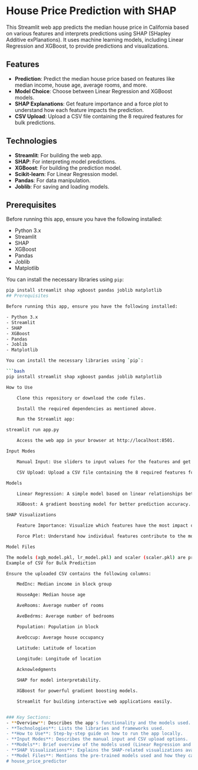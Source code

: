 # House Price Prediction with SHAP

This Streamlit web app predicts the median house price in California based on various features and interprets predictions using SHAP (SHapley Additive exPlanations). It uses machine learning models, including Linear Regression and XGBoost, to provide predictions and visualizations.

## Features
- **Prediction**: Predict the median house price based on features like median income, house age, average rooms, and more.
- **Model Choice**: Choose between Linear Regression and XGBoost models.
- **SHAP Explanations**: Get feature importance and a force plot to understand how each feature impacts the prediction.
- **CSV Upload**: Upload a CSV file containing the 8 required features for bulk predictions.

## Technologies
- **Streamlit**: For building the web app.
- **SHAP**: For interpreting model predictions.
- **XGBoost**: For building the prediction model.
- **Scikit-learn**: For Linear Regression model.
- **Pandas**: For data manipulation.
- **Joblib**: For saving and loading models.

## Prerequisites

Before running this app, ensure you have the following installed:

- Python 3.x
- Streamlit
- SHAP
- XGBoost
- Pandas
- Joblib
- Matplotlib

You can install the necessary libraries using `pip`:

```bash
pip install streamlit shap xgboost pandas joblib matplotlib
## Prerequisites

Before running this app, ensure you have the following installed:

- Python 3.x
- Streamlit
- SHAP
- XGBoost
- Pandas
- Joblib
- Matplotlib

You can install the necessary libraries using `pip`:

```bash
pip install streamlit shap xgboost pandas joblib matplotlib

How to Use

    Clone this repository or download the code files.

    Install the required dependencies as mentioned above.

    Run the Streamlit app:

streamlit run app.py

    Access the web app in your browser at http://localhost:8501.

Input Modes

    Manual Input: Use sliders to input values for the features and get predictions for a single house.

    CSV Upload: Upload a CSV file containing the 8 required features for bulk predictions.

Models

    Linear Regression: A simple model based on linear relationships between the features and target variable.

    XGBoost: A gradient boosting model for better prediction accuracy.

SHAP Visualizations

    Feature Importance: Visualize which features have the most impact on the predictions.

    Force Plot: Understand how individual features contribute to the model’s prediction.

Model Files

The models (xgb_model.pkl, lr_model.pkl) and scaler (scaler.pkl) are pre-trained and can be found in the project directory. If you want to train the models yourself, you can modify the code to train the models and save them using joblib.
Example of CSV for Bulk Prediction

Ensure the uploaded CSV contains the following columns:

    MedInc: Median income in block group

    HouseAge: Median house age

    AveRooms: Average number of rooms

    AveBedrms: Average number of bedrooms

    Population: Population in block

    AveOccup: Average house occupancy

    Latitude: Latitude of location

    Longitude: Longitude of location
    
    Acknowledgments

    SHAP for model interpretability.

    XGBoost for powerful gradient boosting models.

    Streamlit for building interactive web applications easily.


### Key Sections:
- **Overview**: Describes the app's functionality and the models used.
- **Technologies**: Lists the libraries and frameworks used.
- **How to Use**: Step-by-step guide on how to run the app locally.
- **Input Modes**: Describes the manual input and CSV upload options.
- **Models**: Brief overview of the models used (Linear Regression and XGBoost).
- **SHAP Visualizations**: Explains the SHAP-related visualizations available in the app.
- **Model Files**: Mentions the pre-trained models used and how they can be modified.
# house_price_predictor
